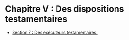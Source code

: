 # Chapitre V : Des dispositions testamentaires

- [Section 7 : Des exécuteurs testamentaires.](section-7)
